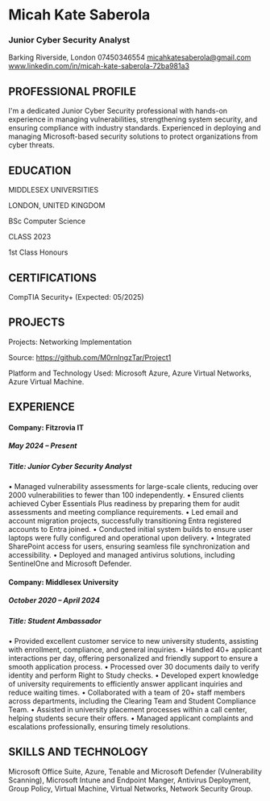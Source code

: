 # Micah Kate Saberola
### Junior Cyber Security Analyst 
Barking Riverside, London
07450346554
micahkatesaberola@gmail.com   
www.linkedin.com/in/micah-kate-saberola-72ba981a3
## PROFESSIONAL PROFILE
I'm a dedicated Junior Cyber Security professional with hands-on experience in managing vulnerabilities, strengthening system security, and ensuring compliance with industry standards. Experienced in deploying and managing Microsoft-based security solutions to protect organizations from cyber threats.

## EDUCATION
MIDDLESEX UNIVERSITIES	

LONDON, UNITED KINGDOM

BSc Computer Science

CLASS 2023

1st Class Honours

## CERTIFICATIONS
CompTIA Security+ (Expected: 05/2025)

## PROJECTS

Projects: Networking Implementation

Source: https://github.com/M0rnIngzTar/Project1

Platform and Technology Used: Microsoft Azure, Azure Virtual Networks, Azure Virtual Machine.

## EXPERIENCE
#### Company: Fitzrovia IT						
##### May 2024 – Present
##### Title: Junior Cyber Security Analyst

•	Managed vulnerability assessments for large-scale clients, reducing over 2000 vulnerabilities to fewer than 100 independently. 
•	Ensured clients achieved Cyber Essentials Plus readiness by preparing them for audit assessments and meeting compliance requirements.
•	Led email and account migration projects, successfully transitioning Entra registered accounts to Entra joined.
•	Conducted initial system builds to ensure user laptops were fully configured and operational upon delivery.
•	Integrated SharePoint access for users, ensuring seamless file synchronization and accessibility.
•	Deployed and managed antivirus solutions, including SentinelOne and Microsoft Defender.


#### Company: Middlesex University						
##### October 2020 – April 2024
##### Title: Student Ambassador
•	Provided excellent customer service to new university students, assisting with enrollment, compliance, and general inquiries.
•	Handled 40+ applicant interactions per day, offering personalized and friendly support to ensure a smooth application process.
•	Processed over 30 documents daily to verify identity and perform Right to Study checks.
•	Developed expert knowledge of university requirements to efficiently answer applicant inquiries and reduce waiting times.
•	Collaborated with a team of 20+ staff members across departments, including the Clearing Team and Student Compliance Team.
•	Assisted in university placement processes within a call center, helping students secure their offers.
•	Managed applicant complaints and escalations professionally, ensuring timely resolutions.


## SKILLS AND TECHNOLOGY
Microsoft Office Suite, Azure, Tenable and Microsoft Defender (Vulnerability Scanning), Microsoft Intune and Endpoint Manger, Antivirus Deployment, Group Policy, Virtual Machine, Virtual Networks, Network Security Group. 

